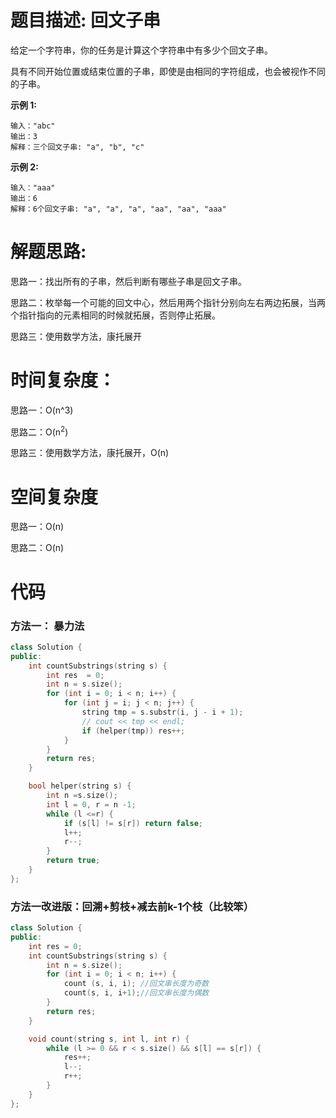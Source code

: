 # 题目描述:  回文子串

给定一个字符串，你的任务是计算这个字符串中有多少个回文子串。

具有不同开始位置或结束位置的子串，即使是由相同的字符组成，也会被视作不同的子串。

**示例 1:**
```
输入："abc"
输出：3
解释：三个回文子串: "a", "b", "c"
```

**示例 2:**
```
输入："aaa"
输出：6
解释：6个回文子串: "a", "a", "a", "aa", "aa", "aaa"
```

  
# 解题思路:
思路一：找出所有的子串，然后判断有哪些子串是回文子串。

思路二：枚举每一个可能的回文中心，然后用两个指针分别向左右两边拓展，当两个指针指向的元素相同的时候就拓展，否则停止拓展。

思路三：使用数学方法，康托展开
 
# 时间复杂度：
  思路一：O(n^3)

  思路二：O(n<sup>2</sup>) 

  思路三：使用数学方法，康托展开，O(n)
# 空间复杂度
  思路一：O(n) 
  
  思路二：O(n)
  
  
# 代码

###  方法一： 暴力法
```c++
class Solution {
public:
    int countSubstrings(string s) {
        int res  = 0;
        int n = s.size();
        for (int i = 0; i < n; i++) {
            for (int j = i; j < n; j++) {
                string tmp = s.substr(i, j - i + 1);
                // cout << tmp << endl;
                if (helper(tmp)) res++;
            }
        }
        return res;
    }

    bool helper(string s) {
        int n =s.size();
        int l = 0, r = n -1;
        while (l <=r) {
            if (s[l] != s[r]) return false;
            l++;
            r--;
        }
        return true;
    }
};
```

###  方法一改进版：回溯+剪枝+减去前k-1个枝（比较笨）
```c++
class Solution {
public:
    int res = 0;
    int countSubstrings(string s) {
        int n = s.size();
        for (int i = 0; i < n; i++) {
            count (s, i, i); //回文串长度为奇数
            count(s, i, i+1);//回文串长度为偶数
        }
        return res;
    }

    void count(string s, int l, int r) {
        while (l >= 0 && r < s.size() && s[l] == s[r]) {
            res++;
            l--;
            r++;
        }
    }
};
```
